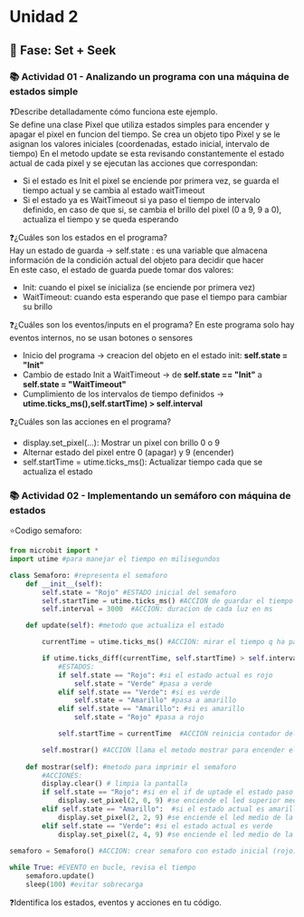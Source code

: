 # Unidad 2

## 🔎 Fase: Set + Seek

### 📚 Actividad 01 - Analizando un programa con una máquina de estados simple
❓Describe detalladamente cómo funciona este ejemplo.    
 Se define una clase Pixel que utiliza estados simples para encender y apagar el pixel en funcion del tiempo.
 Se crea un objeto tipo Pixel y se le asignan los valores iniciales (coordenadas, estado inicial, intervalo de tiempo)
 En el metodo update se esta revisando constantemente el estado actual de cada pixel y se ejecutan las acciones que correspondan:
 + Si el estado es Init el pixel se enciende por primera vez, se guarda el tiempo actual y se cambia al estado waitTimeout
 + Si el estado ya es WaitTimeout si ya paso el tiempo de intervalo definido, en caso de que si, se cambia el brillo del pixel (0 a 9, 9 a 0), actualiza el tiempo y se queda esperando

❓¿Cuáles son los estados en el programa?    
Hay un estado de guarda -> self.state : es una variable que almacena información de la condición actual del objeto para decidir que hacer    
En este caso, el estado de guarda puede tomar dos valores:
+ Init: cuando el pixel se inicializa (se enciende por primera vez)
+ WaitTimeout: cuando esta esperando que pase el tiempo para cambiar su brillo

❓¿Cuáles son los eventos/inputs en el programa?
En este programa solo hay eventos internos, no se usan botones o sensores
+ Inicio del programa -> creacion del objeto en el estado init:  **self.state = "Init"**
+ Cambio de estado Init a WaitTimeout -> de **self.state == "Init"** a **self.state = "WaitTimeout"**
+ Cumplimiento de los intervalos de tiempo definidos -> **utime.ticks_ms(),self.startTime) > self.interval**

❓¿Cuáles son las acciones en el programa?
+ display.set_pixel(...): Mostrar un pixel con brillo 0 o 9
+ Alternar estado del pixel entre 0 (apagar) y 9 (encender)
+ self.startTime = utime.ticks_ms(): Actualizar tiempo cada que se actualiza el estado

### 📚 Actividad 02 - Implementando un semáforo con máquina de estados
⭐Codigo semaforo:
```python
from microbit import *
import utime #para manejar el tiempo en milisegundos

class Semaforo: #representa el semaforo
    def __init__(self): 
        self.state = "Rojo" #ESTADO inicial del semaforo
        self.startTime = utime.ticks_ms() #ACCION de guardar el tiempo actual
        self.interval = 3000  #ACCION: duracion de cada luz en ms

    def update(self): #metodo que actualiza el estado

        currentTime = utime.ticks_ms() #ACCION: mirar el tiempo q ha pasado

        if utime.ticks_diff(currentTime, self.startTime) > self.interval: #EVENTO revisa si el tiempo actual  es superior al intervalo definido
            #ESTADOS:
            if self.state == "Rojo": #si el estado actual es rojo
                self.state = "Verde" #pasa a verde
            elif self.state == "Verde": #si es verde
                self.state = "Amarillo" #pasa a amarillo
            elif self.state == "Amarillo": #si es amarillo
                self.state = "Rojo" #pasa a rojo

            self.startTime = currentTime  #ACCION reinicia contador del tiempo

        self.mostrar() #ACCION llama el metodo mostrar para encender el led que corresponda
        
    def mostrar(self): #metodo para imprimir el semaforo
        #ACCIONES:
        display.clear() # limpia la pantalla
        if self.state == "Rojo": #si en el if de uptade el estado paso a ser rojo
            display.set_pixel(2, 0, 9) #se enciende el led superior medio
        elif self.state == "Amarillo":  #si el estado actual es amarillo
            display.set_pixel(2, 2, 9) #se enciende el led medio de la fila 3
        elif self.state == "Verde": #si el estado actual es verde
            display.set_pixel(2, 4, 9) #se enciende el led medio de la fila inferior
            
semaforo = Semaforo() #ACCION: crear semaforo con estado inicial (rojo)

while True: #EVENTO en bucle, revisa el tiempo 
    semaforo.update()
    sleep(100) #evitar sobrecarga
```

❓Identifica los estados, eventos y acciones en tu código.
